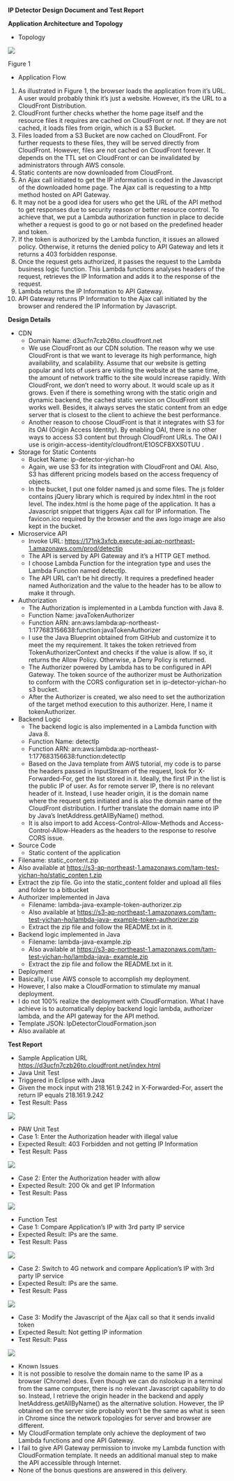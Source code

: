 **IP Detector Design Document and Test Report** 

**Application Architecture and Topology** 

- Topology 

![](001.jpeg)

Figure 1 

- Application Flow 
1. As illustrated in Figure 1, the browser loads the application from it’s URL. A user would probably think it’s just a website. However, it’s the URL to a CloudFront Distribution. 
1. CloudFront further checks whether the home page itself and the resource files it requires are cached on CloudFront or not. If they are not cached, it loads files from origin, which is a S3 Bucket. 
1. Files loaded from a S3 Bucket are now cached on CloudFront. For further requests to these files, they will be served directly from CloudFront. However, files are not cached on CloudFront forever. It depends on the TTL set on CloudFront or can be invalidated by administrators through AWS console. 
4. Static contents are now downloaded from CloudFront. 
4. An Ajax call initiated to get the IP information is coded in the Javascript of the downloaded home page. The Ajax call is requesting to a http method hosted on API Gateway. 
4. It may not be a good idea for users who get the URL of the API method to get responses due to security reason or better resource control. To achieve that, we put a Lambda authorization function in place to decide whether a request is good to go or not based on the predefined header and token. 
4. If the token is authorized by the Lambda function, it issues an allowed policy. Otherwise, it returns the denied policy to API Gateway and lets it returns a 403 forbidden response. 
4. Once the request gets authorized, it passes the request to the Lambda business logic function. This Lambda functions analyses headers of the request, retrieves the IP Information and adds it to the response of the request. 
4. Lambda returns the IP Information to API Gateway. 
4. API Gateway returns IP Information to the Ajax call initiated by the browser and rendered the IP Information by Javascript. 

**Design Details** 

- CDN 
  - Domain Name: d3ucfn7czb26to.cloudfront.net 
  - We use CloudFront as our CDN solution. The reason why we use CloudFront is that we want to leverage its high performance, high availability, and scalability. Assume that our website is getting popular and lots of users are visiting the website at the same time, the amount of network traffic to the site would increase rapidly. With CloudFront, we don’t need to worry about. It would scale up as it grows. Even if there is something wrong with the static origin and dynamic backend, the cached static version on CloudFront still works well. Besides, it always serves the static content from an edge server that is closest to the client to achieve the best performance. 
  - Another reason to choose CloudFront is that it integrates with S3 for its OAI (Origin Access Identity). By enabling OAI, there is no other ways to access S3 content but through CloudFront URLs. The OAI I use is origin-access-identity/cloudfront/E1OSCFBXXS0TUU .  
- Storage for Static Contents 
  - Bucket Name: ip-detector-yichan-ho 
  - Again, we use S3 for its integration with CloudFront and OAI. Also, S3 has different pricing models based on the access frequency of objects. 
  - In the bucket, I put one folder named js and some files. The js folder contains jQuery library which is required by index.html in the root level. The index.html is the home page of the application. It has a Javascript snippet that triggers Ajax call for IP information. The favicon.ico required by the browser and the aws logo image are also kept in the bucket.  
- Microservice API 
  - Invoke URL: <https://171nk3xfcb.execute-api.ap-northeast-1.amazonaws.com/prod/detectip> 
  - The API is served by API Gateway and it’s a HTTP GET method. 
  - I choose Lambda Function for the integration type and uses the Lambda Function named detectIp. 
  - The API URL can’t be hit directly. It requires a predefined header named Authorization and the value to the header has to be allow to make it through.  
- Authorization 
  - The Authorization is implemented in a Lambda function with Java 8. 
  - Function Name: javaTokenAuthorizer 
  - Function ARN: arn:aws:lambda:ap-northeast-1:177683156638:function:javaTokenAuthorizer 
  - I use the Java Blueprint obtained from GitHub and customize it to meet the my requirement. It takes the token retrieved from TokenAuthorizerContext and checks if the value is allow. If so, it returns the Allow Policy. Otherwise, a Deny Policy is returned. 
  - The Authorizer powered by Lambda has to be configured in API Gateway. The token source of the authorizer must be Authorization to conform with the CORS configuration set in ip-detector-yichan-ho s3 bucket. 
  - After the Authorizer is created, we also need to set the authorization of the target method execution to this authorizer. Here, I name it tokenAuthorizer.  
- Backend Logic 
  - The backend logic is also implemented in a Lambda function with Java 8. 
  - Function Name: detectIp 
  - Function ARN: arn:aws:lambda:ap-northeast-1:177683156638:function:detectIp 
  - Based on the Java template from AWS tutorial, my code is to parse the headers passed in InputStream of the request, look for X-Forwarded-For, get the list stored in it. Ideally, the first IP in the list is the public IP of user. As for remote server IP, there is no relevant header of it. Instead, I use header origin, it is the domain name where the request gets initiated and is also the domain name of the CloudFront distribution. I further translate the domain name into IP by Java’s InetAddress.getAllByName() method. 
  - It is also import to add Access-Control-Allow-Methods and Access-Control-Allow-Headers as the headers to the response to resolve CORS issue. 
- Source Code 
  - Static content of the application 
- Filename: static\_content.zip 
- Also available at [https://s3-ap-northeast-1.amazonaws.com/tam-test-yichan-ho/static_conten t.zip](https://s3-ap-northeast-1.amazonaws.com/tam-test-yichan-ho/static_content.zip)
- Extract the zip file. Go into the static\_content folder and upload all files and folder to a bitbucket 
- Authorizer implemented in Java 
  - Filename: lambda-java-example-token-authorizer.zip 
  - Also available at [https://s3-ap-northeast-1.amazonaws.com/tam-test-yichan-ho/lambda-java- example-token-authorizer.zip](https://s3-ap-northeast-1.amazonaws.com/tam-test-yichan-ho/lambda-java-example-token-authorizer.zip)
  - Extract the zip file and follow the README.txt in it. 
- Backend logic implemented in Java 
  - Filename: lambda-java-example.zip 
  - Also available at [https://s3-ap-northeast-1.amazonaws.com/tam-test-yichan-ho/lambda-java- example.zip](https://s3-ap-northeast-1.amazonaws.com/tam-test-yichan-ho/lambda-java-example.zip)
  - Extract the zip file and follow the README.txt in it. 
- Deployment 
- Basically, I use AWS console to accomplish my deployment. 
- However, I also make a CloudFormation to stimulate my manual deployment. 
- I do not 100% realize the deployment with CloudFormation. What I have achieve is to automatically deploy backend logic lambda, authorizer lambda, and the API gateway for the API method. 
- Template JSON: IpDetectorCloudFormation.json 
- Also available at 



**Test Report** 

- Sample Application URL <https://d3ucfn7czb26to.cloudfront.net/index.html> 
- Java Unit Test 
- Triggered in Eclipse with Java 
- Given the mock input with 218.161.9.242 in X-Forwarded-For, assert the return IP equals 218.161.9.242 
- Test Result: Pass 

![](002.jpeg)

- PAW Unit Test 
- Case 1: Enter the Authorization header with illegal value 
- Expected Result: 403 Forbidden and not getting IP Information 
- Test Result: Pass 

![](003.jpeg)

- Case 2: Enter the Authorization header with allow 
- Expected Result: 200 Ok and get IP Information 
- Test Result: Pass 

![](004.jpeg)

- Function Test 
- Case 1: Compare Application’s IP with 3rd party IP service 
- Expected Result: IPs are the same. 
- Test Result: Pass 

![](005.jpeg)

- Case 2: Switch to 4G network and compare Application’s IP with 3rd party IP service 
- Expected Result: IPs are the same. 
- Test Result: Pass 

![](006.jpeg)

- Case 3: Modify the Javascript of the Ajax call so that it sends invalid token 
- Expected Result: Not getting IP information 
- Test Result: Pass 

![](007.jpeg)

- Known Issues 
- It is not possible to resolve the domain name to the same IP as a browser (Chrome) does. Even though we can do nslookup in a terminal from the same computer, there is no relevant Javascript capability to do so. Instead, I retrieve the origin header in the backend and apply InetAddress.getAllByName() as the alternative solution. However, the IP obtained on the server side probably won’t be the same as what is seen in Chrome since the network topologies for server and browser are different. 
- My CloudFormation template only achieve the deployment of two Lambda functions and one API Gateway. 
- I fail to give API Gateway permission to invoke my Lambda function with CloudFormation template. It needs an additional manual step to make the API accessible through Internet. 
- None of the bonus questions are answered in this delivery.  
